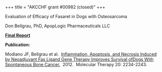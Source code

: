 +++
title = "AKCCHF grant #00982 (closed)"
+++

Evaluation of Efficacy of Fasaret in Dogs with Osteosarcoma

Don Bellgrau, PhD, ApopLogic Pharmaceuticals LLC

**[Final Report](</files/AKCCHF grant 01584 MY4 FINAL Summary.pdf>)**

**Publication:**

Modiano JF, Bellgrau et al.  [Inflammation, Apoptosis, and Necrosis
Induced by Neoadjuvant Fas Ligand Gene Therapy Improves Survival ofDogs
With Spontaneous Bone
Cancer.](http://www.ncbi.nlm.nih.gov/pmc/articles/PMC3519983/)  2012. 
Molecular Therapy 20: 2234-2243.

